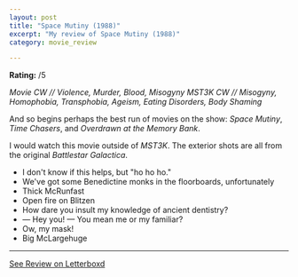 ```yaml
---
layout: post
title: "Space Mutiny (1988)"
excerpt: "My review of Space Mutiny (1988)"
category: movie_review

---
```


**Rating:** /5

<i>Movie CW // Violence, Murder, Blood, Misogyny
MST3K CW // Misogyny, Homophobia, Transphobia, Ageism, Eating Disorders, Body Shaming</i>

And so begins perhaps the best run of movies on the show: <i>Space Mutiny</i>, <i>Time Chasers</i>, and <i>Overdrawn at the Memory Bank</i>.

I would watch this movie outside of <i>MST3K</i>. The exterior shots are all from the original <i>Battlestar Galactica</i>.

* I don't know if this helps, but "ho ho ho."
* We've got some Benedictine monks in the floorboards, unfortunately
* Thick McRunfast
* Open fire on Blitzen
* How dare you insult my knowledge of ancient dentistry?
* — Hey you! — You mean me or my familiar?
* Ow, my mask!
* Big McLargehuge

<hr>

[See Review on Letterboxd](https://boxd.it/5V3qmh)
